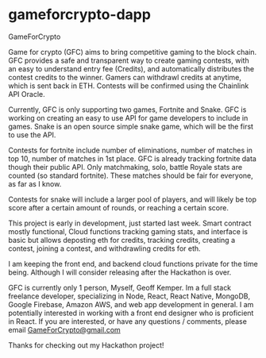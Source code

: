 # gameforcrypto-dapp

GameForCrypto

Game for crypto (GFC) aims to bring competitive gaming to the block chain. GFC provides a safe and transparent way to create gaming contests, 
with an easy to understand entry fee (Credits), and automatically distributes the contest credits to the winner. Gamers can withdrawl credits at anytime,
which is sent back in ETH. Contests will be confirmed using the Chainlink API Oracle. 

Currently, GFC is only supporting two games, Fortnite and Snake. GFC is working on creating an easy to use API for game developers to include in games. 
Snake is an open source simple snake game, which will be the first to use the API.

Contests for fortnite include number of eliminations, number of matches in top 10, number of matches in 1st place. GFC is already tracking fortnite data though
their public API. Only matchmaking, solo, battle Royale stats are counted (so standard fortnite). These matches should be fair for everyone, as far as I know.

Contests for snake will include a larger pool of players, and will likely be top score after a certain amount of rounds, or reaching a certain score.

This project is early in development, just started last week. Smart contract mostly functional, Cloud functions tracking gaming stats, and interface is basic but allows deposting eth for credits, tracking credits, creating a contest, joining a contest, and withdrawling credits for eth. 

I am keeping the front end, and backend cloud functions private for the time being. Although I will consider releasing after the Hackathon is over. 

GFC is currently only 1 person, Myself, Geoff Kemper. Im a full stack freelance developer, specializing in Node, React, React Native, MongoDB, Google Firebase, 
Amazon AWS, and web app development in general. I am potentially interested in working with a front end designer who is proficient in React. If you are interested, 
or have any questions / comments, please email GameForCrypto@gmail.com

Thanks for checking out my Hackathon project!

